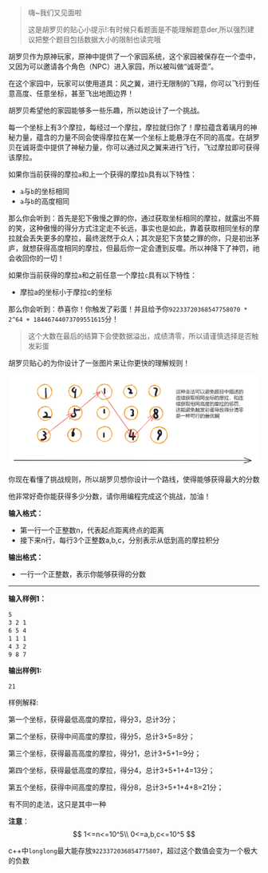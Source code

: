 >   嗨~我们又见面啦
>
>   这是胡罗贝的贴心小提示!:有时候只看题面是不能理解题意der,所以强烈建议把整个题目包括数据大小的限制也读完哦

胡罗贝作为原神玩家，原神中提供了一个家园系统，这个家园被保存在一个壶中，又因为可以邀请各个角色（NPC）进入家园，所以被叫做“诚哥壶”。

在这个家园中，玩家可以使用道具：风之翼，进行无限制的飞翔，你可以飞行到任意高度、任意坐标，甚至飞出地图边界！

胡罗贝希望他的家园能够多一些乐趣，所以她设计了一个挑战。

每一个坐标上有3个摩拉，每经过一个摩拉，摩拉就归你了！摩拉蕴含着璃月的神秘力量，蕴含的力量不同会使得摩拉在某一个坐标上能悬浮在不同的高度。在胡罗贝在诚哥壶中提供了神秘力量，你可以通过风之翼来进行飞行，飞过摩拉即可获得该摩拉。

如果你当前获得的摩拉`a`和上一个获得的摩拉`b`具有以下特性：

-   `a`与`b`的坐标相同
-   `a`与`b`的高度相同

那么你会听到：首先是犯下傲慢之罪的你，通过获取坐标相同的摩拉，就露出不屑的笑，这种傲慢的得分方式注定走不长远，事实也是如此，靠着获取相同坐标的摩拉就会丢失更多的摩拉，最终泯然于众人；其次是犯下贪婪之罪的你，只是初出茅庐，就想获得高度相同的摩拉，但最后你一定会遭到反噬。所以神降下了神罚，祂会收回你的一切！

如果你当前获得的摩拉`a`和之前任意一个摩拉`c`具有以下特性：

-   摩拉a的坐标小于摩拉c的坐标

那么你会听到：恭喜你！你触发了彩蛋！并且给予你`92233720368547758070 * 2^64 + 18446744073709551615`分！

>   这个大数在最后的结算下会使数据溢出，成绩清零，所以请谨慎选择是否触发彩蛋

胡罗贝贴心的为你设计了一张图片来让你更快的理解规则！

![image-20230705193749613](https://raw.githubusercontent.com/ProudCarrotG/tuChuang/main/image-20230705193749613.png)

你现在看懂了挑战规则，所以胡罗贝想你设计一个路线，使得能够获得最大的分数

他非常好奇你能获得多少分数，请你用编程完成这个挑战，加油！



**输入格式：**

-   第一行一个正整数n，代表起点距离终点的距离
-   接下来n行，每行3个正整数a,b,c，分别表示从低到高的摩拉积分

**输出格式：**

-   一行一个正整数，表示你能够获得的分数



---

**输入样例1：**

```
5
3 2 1
6 5 4
1 1 1
4 3 2
9 8 7
```

**输出样例1:**

```
21
```

样例解释:

第一个坐标，获得最低高度的摩拉，得分3，总计3分；

第二个坐标，获得中间高度的摩拉，得分5，总计3+5=8分；

第三个坐标，获得最高高度的摩拉，得分1，总计3+5+1=9分；

第四个坐标，获得最低高度的摩拉，得分4，总计3+5+1+4=13分；

第五个坐标，获得中间高度的摩拉，得分8，总计3+5+1+4+8=21分；

有不同的走法，这只是其中一种



**注意**：
$$
1<=n<=10^5\\
0<=a,b,c<=10^5
$$

c++中`longlong`最大能存放`9223372036854775807`，超过这个数值会变为一个极大的负数

